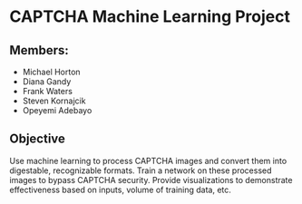 # CAPTCHA Machine Learning Project

## Members:
* Michael Horton
* Diana Gandy
* Frank Waters
* Steven Kornajcik
* Opeyemi Adebayo

## Objective
Use machine learning to process CAPTCHA images and convert them into digestable, recognizable formats.  Train a network on these processed images to bypass CAPTCHA security.  Provide visualizations to demonstrate effectiveness based on inputs, volume of training data, etc.